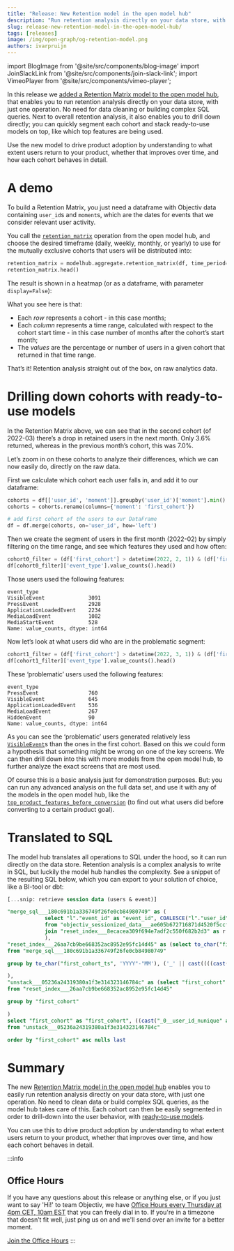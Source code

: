 ```yaml
---
title: "Release: New Retention model in the open model hub"
description: "Run retention analysis directly on your data store, with just one operation. No need for data cleaning or building complex SQL queries. Next to overall retention analysis, it also enables you to drill down directly; you can quickly segment each cohort and stack ready-to-use models on top, like which top features are being used."
slug: release-new-retention-model-in-the-open-model-hub/
tags: [releases]
image: /img/open-graph/og-retention-model.png
authors: ivarpruijn
---
```


<head>
  <meta property="og:title" content="Release: New Retention model in the open model hub" />
</head>

import BlogImage from '@site/src/components/blog-image'
import JoinSlackLink from '@site/src/components/join-slack-link';
import VimeoPlayer from '@site/src/components/vimeo-player';

[top_product_features_before_conversion]: https://objectiv.io/docs/modeling/open-model-hub/models/aggregation/top_product_features_before_conversion/
[retention-matrix-model]: https://objectiv.io/docs/modeling/open-model-hub/models/aggregation/retention_matrix/
[visible-event]: https://objectiv.io/docs/taxonomy/reference/events/VisibleEvent
[open-model-hub]: https://objectiv.io/docs/modeling/open-model-hub/
[office-hours]: https://calendly.com/objectiv_io/objectiv-office-hours

<intro>

In this release we [added a Retention Matrix model to the open model hub][retention-matrix-model], that 
enables you to run retention analysis directly on your data store, with just one operation. No need for data 
cleaning or building complex SQL queries. Next to overall retention analysis, it also enables you to drill 
down directly; you can quickly segment each cohort and stack ready-to-use models on top, like which top 
features are being used.

Use the new model to drive product adoption by understanding to what extent users return to your product, 
whether that improves over time, and how each cohort behaves in detail. 

</intro>

<!--truncate-->

<VimeoPlayer id="product-demo-retention-matrix" videoId="723381969" paddingBottom="58.25%" />

# A demo

To build a Retention Matrix, you just need a dataframe with Objectiv data containing `user_id`s and `moment`s, 
which are the dates for events that we consider relevant user activity. 

You call the [`retention_matrix`][retention-matrix-model] operation from the open model hub, and choose the 
desired timeframe (daily, weekly, monthly, or yearly) to use for the mutually exclusive cohorts that users 
will be distributed into:

```python
retention_matrix = modelhub.aggregate.retention_matrix(df, time_period='monthly', percentage=True, display=True)
retention_matrix.head()
```

The result is shown in a heatmap (or as a dataframe, with parameter `display=False`):

<BlogImage url="/img/blog/releases/20220624/retention-matrix-example.png" size="large" />

What you see here is that:
- Each _row_ represents a cohort - in this case months;
- Each _column_ represents a time range, calculated with respect to the cohort start time - in this case number 
  of months after the cohort’s start month;
- The _values_ are the percentage or number of users in a given cohort that returned in that time range.

That’s it! Retention analysis straight out of the box, on raw analytics data.

# Drilling down cohorts with ready-to-use models

In the Retention Matrix above, we can see that in the second cohort (of 2022-03) there’s a drop in retained 
users in the next month. Only 3.6% returned, whereas in the previous month’s cohort, this was 7.0%.

Let’s zoom in on these cohorts to analyze their differences, which we can now easily do, directly on the raw 
data.

First we calculate which cohort each user falls in, and add it to our dataframe:

```python
cohorts = df[['user_id', 'moment']].groupby('user_id')['moment'].min().reset_index()
cohorts = cohorts.rename(columns={'moment': 'first_cohort'})

# add first cohort of the users to our DataFrame
df = df.merge(cohorts, on='user_id', how='left')
```

Then we create the segment of users in the first month (2022-02) by simply filtering on the time range, and 
see which features they used and how often:

```python
cohort0_filter = (df['first_cohort'] > datetime(2022, 2, 1)) & (df['first_cohort'] < datetime(2022, 3, 1))
df[cohort0_filter]['event_type'].value_counts().head()
```

Those users used the following features:

```console
event_type
VisibleEvent              3091
PressEvent                2928
ApplicationLoadedEvent    2234
MediaLoadEvent            1082
MediaStartEvent           528
Name: value_counts, dtype: int64
```

Now let’s look at what users did who are in the problematic segment:

```python
cohort1_filter = (df['first_cohort'] > datetime(2022, 3, 1)) & (df['first_cohort'] < datetime(2022, 4, 1))
df[cohort1_filter]['event_type'].value_counts().head()
```

These ‘problematic’ users used the following features:

```console
event_type
PressEvent                760
VisibleEvent              645
ApplicationLoadedEvent    536
MediaLoadEvent            267
HiddenEvent               90
Name: value_counts, dtype: int64
```


As you can see the ‘problematic’ users generated relatively less [`VisibleEvent`][visible-event]s than the 
ones in the first cohort. Based on this we could form a hypothesis that something might be wrong on one of the 
key screens. We can then drill down into this with more models from the open model hub, to further analyze the 
exact screens that are most used.

Of course this is a basic analysis just for demonstration purposes. But: you can run any advanced analysis on 
the full data set, and use it with any of the models in the open model hub, like the 
[`top_product_features_before_conversion`][top_product_features_before_conversion] (to find out what users 
did before converting to a certain product goal).

# Translated to SQL
The model hub translates all operations to SQL under the hood, so it can run directly on the data store. 
Retention analysis is a complex analysis to write in SQL, but luckily the model hub handles the complexity. 
See a snippet of the resulting SQL below, which you can export to your solution of choice, like a BI-tool or 
dbt:

```sql
[...snip: retrieve session data (users & event)]

"merge_sql___180c691b1a336749f26fe0cb84980749" as (
            select "l"."event_id" as "event_id", COALESCE("l"."user_id", "r"."user_id") as "user_id", "l"."moment" as "moment", "r"."moment" as "first_cohort_ts"
            from "objectiv_sessionized_data___ae605b672716871d4520f5ccf2a32aef" as l inner
            join "reset_index___8ecacea309f694e7adf2c550f682b2d3" as r on ("l"."user_id" = "r"."user_id")
            ),
"reset_index___26aa7cb9be668352ac8952e95fc14d45" as (select to_char("first_cohort_ts", 'YYYY"-"MM') as "first_cohort", ('_' || cast((((cast(to_char("moment", 'YYYY') as bigint) - cast(to_char("first_cohort_ts", 'YYYY') as bigint)) * cast(12 as bigint)) + (cast(to_char("moment", 'MM') as bigint) - cast(to_char("first_cohort_ts", 'MM') as bigint))) as text)) as "cohort_distance", count(distinct "user_id") as "user_id_nunique" 
from "merge_sql___180c691b1a336749f26fe0cb84980749" 

group by to_char("first_cohort_ts", 'YYYY"-"MM'), ('_' || cast((((cast(to_char("moment", 'YYYY') as bigint) - cast(to_char("first_cohort_ts", 'YYYY') as bigint)) * cast(12 as bigint)) + (cast(to_char("moment", 'MM') as bigint) - cast(to_char("first_cohort_ts", 'MM') as bigint))) as text)) 

),
"unstack___05236a24319380a1f3e314323146784c" as (select "first_cohort" as "first_cohort", max("user_id_nunique") as "user_id_nunique", max("cohort_distance") as "cohort_distance", max(CASE WHEN ("cohort_distance" = '_2') THEN "user_id_nunique" ELSE cast(NULL as bigint) END) as "_2__user_id_nunique", max(CASE WHEN ("cohort_distance" = '_4') THEN "user_id_nunique" ELSE cast(NULL as bigint) END) as "_4__user_id_nunique", max(CASE WHEN ("cohort_distance" = '_3') THEN "user_id_nunique" ELSE cast(NULL as bigint) END) as "_3__user_id_nunique", max(CASE WHEN ("cohort_distance" = '_0') THEN "user_id_nunique" ELSE cast(NULL as bigint) END) as "_0__user_id_nunique", max(CASE WHEN ("cohort_distance" = '_1') THEN "user_id_nunique" ELSE cast(NULL as bigint) END) as "_1__user_id_nunique" 
from "reset_index___26aa7cb9be668352ac8952e95fc14d45" 

group by "first_cohort" 

)
select "first_cohort" as "first_cohort", ((cast("_0__user_id_nunique" as double precision) / "_0__user_id_nunique") * cast(100 as bigint)) as "_0", ((cast("_1__user_id_nunique" as double precision) / "_0__user_id_nunique") * cast(100 as bigint)) as "_1", ((cast("_2__user_id_nunique" as double precision) / "_0__user_id_nunique") * cast(100 as bigint)) as "_2", ((cast("_3__user_id_nunique" as double precision) / "_0__user_id_nunique") * cast(100 as bigint)) as "_3", ((cast("_4__user_id_nunique" as double precision) / "_0__user_id_nunique") * cast(100 as bigint)) as "_4" 
from "unstack___05236a24319380a1f3e314323146784c" 

order by "first_cohort" asc nulls last 
```

# Summary

The new [Retention Matrix model in the open model hub][retention-matrix-model] enables you to easily run 
retention analysis directly on your data store, with just one operation. No need to clean data or build 
complex SQL queries, as the model hub takes care of this. Each cohort can then be easily segmented in order 
to drill-down into the user behavior, with [ready-to-use models][open-model-hub].

You can use this to drive product adoption by understanding to what extent users return to your product, 
whether that improves over time, and how each cohort behaves in detail. 

:::info
## Office Hours
If you have any questions about this release or anything else, or if you just want to say 'Hi!' to team 
Objectiv, we have [Office Hours every Thursday at 4pm CET, 10am EST][office-hours] that you can freely dial 
in to. If you're in a timezone that doesn’t fit well, just ping us 
on <JoinSlackLink linkText="Slack" /> and we'll send over an invite for a better moment.

[Join the Office Hours][office-hours]
:::